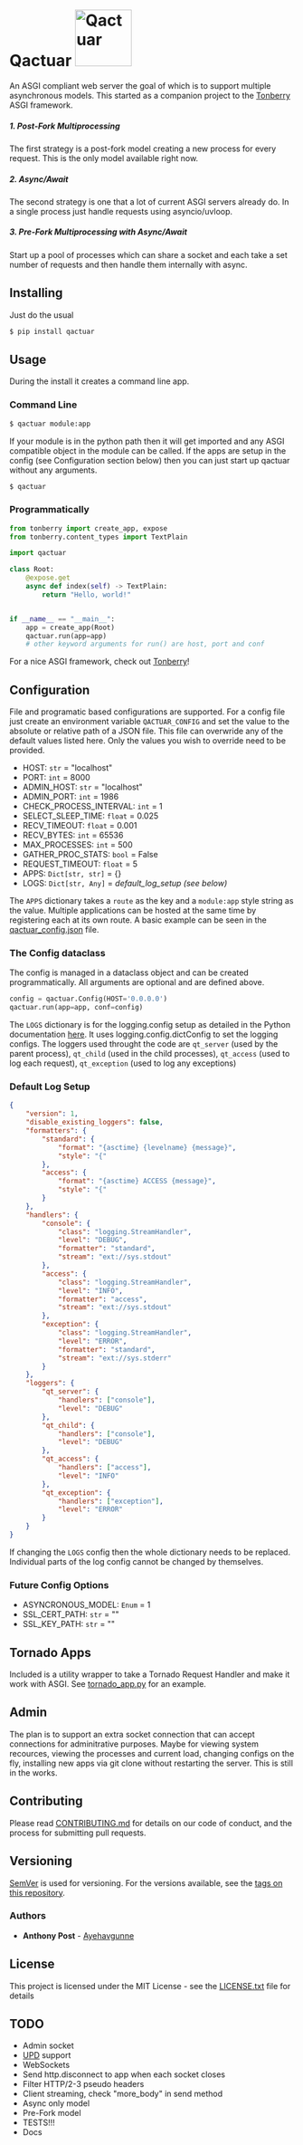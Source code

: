 # Qactuar <img src="Qactuar.png" width="100" title="Qactuar">

An ASGI compliant web server the goal of which is to support multiple
asynchronous models. This started as a companion project to the
[Tonberry](https://github.com/Ayehavgunne/Tonberry) ASGI framework.

##### 1. Post-Fork Multiprocessing
The first strategy is a post-fork model creating a new process for every 
request. This is the only model available right now.

##### 2. Async/Await
The second strategy is one that a lot of current ASGI servers already do. In a
single process just handle requests using asyncio/uvloop.

##### 3. Pre-Fork Multiprocessing with Async/Await
Start up a pool of processes which can share a socket and each take a set number
of requests and then handle them internally with async.

## Installing
Just do the usual
```bash
$ pip install qactuar
```

## Usage
During the install it creates a command line app.

### Command Line
```bash
$ qactuar module:app
```
If your module is in the python path then it will get imported and any ASGI
compatible object in the module can be called. If the apps are setup in the
config (see Configuration section below) then you can just start up qactuar
without any arguments.
```bash
$ qactuar
```

### Programmatically
```python
from tonberry import create_app, expose
from tonberry.content_types import TextPlain

import qactuar

class Root:
    @expose.get
    async def index(self) -> TextPlain:
        return "Hello, world!"


if __name__ == "__main__":
    app = create_app(Root)
    qactuar.run(app=app)
    # other keyword arguments for run() are host, port and conf
```
For a nice ASGI framework, check out
[Tonberry](https://github.com/Ayehavgunne/Tonberry)!

## Configuration
File and programatic based configurations are supported. For a config file just
create an environment variable `QACTUAR_CONFIG` and set the value to the
absolute or relative path of a JSON file. This file can overwride any of the
default values listed here. Only the values you wish to override need to be
provided.

- HOST: `str` = "localhost"
- PORT: `int` = 8000
- ADMIN_HOST: `str` = "localhost"
- ADMIN_PORT: `int` = 1986
- CHECK_PROCESS_INTERVAL: `int` = 1
- SELECT_SLEEP_TIME: `float` = 0.025
- RECV_TIMEOUT: `float` = 0.001
- RECV_BYTES: `int` = 65536
- MAX_PROCESSES: `int` = 500
- GATHER_PROC_STATS: `bool` = False
- REQUEST_TIMEOUT: `float` = 5
- APPS: `Dict[str, str]` = {}
- LOGS: `Dict[str, Any]` = *default_log_setup (see below)*

The `APPS` dictionary takes a `route` as the key and a `module:app` style string
as the value. Multiple applications can be hosted at the same time by
registering each at its own route. A basic example can be seen in the
[qactuar_config.json](https://github.com/Ayehavgunne/Qactuar/blob/develop/tests/qactuar_config.json)
file.

### The Config dataclass
The config is managed in a dataclass object and can be created programmatically.
All arguments are optional and are defined above.
```python
config = qactuar.Config(HOST='0.0.0.0')
qactuar.run(app=app, conf=config)
```

The `LOGS` dictionary is for the logging.config setup as detailed in the Python
documentation [here](https://docs.python.org/3/library/logging.config.html). It
uses logging.config.dictConfig to set the logging configs. The loggers used
throught the code are `qt_server` (used by the parent process), `qt_child` (used
in the child processes), `qt_access` (used to log each request), `qt_exception`
(used to log any exceptions)

### Default Log Setup
```json
{
    "version": 1,
    "disable_existing_loggers": false,
    "formatters": {
        "standard": {
            "format": "{asctime} {levelname} {message}",
            "style": "{"
        },
        "access": {
            "format": "{asctime} ACCESS {message}",
            "style": "{"
        }
    },
    "handlers": {
        "console": {
            "class": "logging.StreamHandler",
            "level": "DEBUG",
            "formatter": "standard",
            "stream": "ext://sys.stdout"
        },
        "access": {
            "class": "logging.StreamHandler",
            "level": "INFO",
            "formatter": "access",
            "stream": "ext://sys.stdout"
        },
        "exception": {
            "class": "logging.StreamHandler",
            "level": "ERROR",
            "formatter": "standard",
            "stream": "ext://sys.stderr"
        }
    },
    "loggers": {
        "qt_server": {
            "handlers": ["console"],
            "level": "DEBUG"
        },
        "qt_child": {
            "handlers": ["console"],
            "level": "DEBUG"
        },
        "qt_access": {
            "handlers": ["access"],
            "level": "INFO"
        },
        "qt_exception": {
            "handlers": ["exception"],
            "level": "ERROR"
        }
    }
}
```
If changing the `LOGS` config then the whole dictionary needs to be replaced.
Individual parts of the log config cannot be changed by themselves.

### Future Config Options

- ASYNCRONOUS_MODEL: `Enum` = 1
- SSL_CERT_PATH: `str` = ""
- SSL_KEY_PATH: `str` = ""

## Tornado Apps
Included is a utility wrapper to take a Tornado Request Handler and make it work
with ASGI. See
[tornado_app.py](https://github.com/Ayehavgunne/Qactuar/blob/develop/tests/tornado_app.py)
for an example.

## Admin
The plan is to support an extra socket connection that can accept connections
for adminitrative purposes. Maybe for viewing system recources, viewing the
processes and current load, changing configs on the fly, installing new apps
via git clone without restarting the server. This is still in the works.

## Contributing

Please read [CONTRIBUTING.md](CONTRIBUTING.md) for details on our code of
conduct, and the process for submitting pull requests.

## Versioning

[SemVer](http://semver.org/) is used for versioning. For the versions available,
see the [tags on this repository](https://github.com/Ayehavgunne/Qactuar/tags).

### Authors

* **Anthony Post** - [Ayehavgunne](https://github.com/Ayehavgunne)

## License

This project is licensed under the MIT License - see the
[LICENSE.txt](LICENSE.txt) file for details

## TODO
- Admin socket
- [UPD](https://channels.readthedocs.io/en/1.x/asgi/udp.html) support
- WebSockets
- Send http.disconnect to app when each socket closes
- Filter HTTP/2-3 pseudo headers
- Client streaming, check "more_body" in send method
- Async only model
- Pre-Fork model
- TESTS!!!
- Docs
